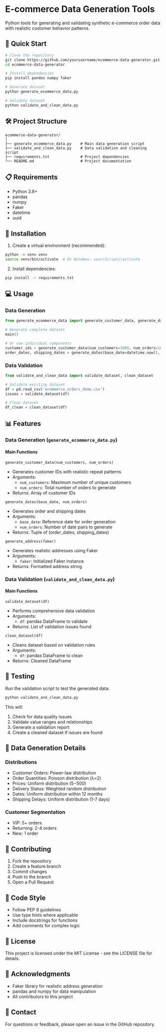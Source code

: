 # E-commerce Data Generation Tools

Python tools for generating and validating synthetic e-commerce order data with realistic customer behavior patterns.

## 🚀 Quick Start

```bash
# Clone the repository
git clone https://github.com/yourusername/ecommerce-data-generator.git
cd ecommerce-data-generator

# Install dependencies
pip install pandas numpy faker

# Generate dataset
python generate_ecommerce_data.py

# Validate dataset
python validate_and_clean_data.py
```

## 🛠️ Project Structure

```
ecommerce-data-generator/
│
├── generate_ecommerce_data.py    # Main data generation script
├── validate_and_clean_data.py    # Data validation and cleaning script
├── requirements.txt              # Project dependencies
└── README.md                     # Project documentation
```

## 📋 Requirements

- Python 3.8+
- pandas
- numpy
- Faker
- datetime
- uuid

## 🔧 Installation

1. Create a virtual environment (recommended):
```bash
python -m venv venv
source venv/bin/activate  # On Windows: venv\Scripts\activate
```

2. Install dependencies:
```bash
pip install -r requirements.txt
```

## 💻 Usage

### Data Generation

```python
from generate_ecommerce_data import generate_customer_data, generate_dates, main

# Generate complete dataset
main()

# Or use individual components
customer_ids = generate_customer_data(num_customers=3000, num_orders=10000)
order_dates, shipping_dates = generate_dates(base_date=datetime.now(), num_orders=10000)
```

### Data Validation

```python
from validate_and_clean_data import validate_dataset, clean_dataset

# Validate existing dataset
df = pd.read_csv('ecommerce_orders_demo.csv')
issues = validate_dataset(df)

# Clean dataset
df_clean = clean_dataset(df)
```

## 📊 Features

### Data Generation (`generate_ecommerce_data.py`)

#### Main Functions

`generate_customer_data(num_customers, num_orders)`
- Generates customer IDs with realistic repeat patterns
- Arguments:
  - `num_customers`: Maximum number of unique customers
  - `num_orders`: Total number of orders to generate
- Returns: Array of customer IDs

`generate_dates(base_date, num_orders)`
- Generates order and shipping dates
- Arguments:
  - `base_date`: Reference date for order generation
  - `num_orders`: Number of date pairs to generate
- Returns: Tuple of (order_dates, shipping_dates)

`generate_address(faker)`
- Generates realistic addresses using Faker
- Arguments:
  - `faker`: Initialized Faker instance
- Returns: Formatted address string

### Data Validation (`validate_and_clean_data.py`)

#### Main Functions

`validate_dataset(df)`
- Performs comprehensive data validation
- Arguments:
  - `df`: pandas DataFrame to validate
- Returns: List of validation issues found

`clean_dataset(df)`
- Cleans dataset based on validation rules
- Arguments:
  - `df`: pandas DataFrame to clean
- Returns: Cleaned DataFrame

## 🧪 Testing

Run the validation script to test the generated data:

```bash
python validate_and_clean_data.py
```

This will:
1. Check for data quality issues
2. Validate value ranges and relationships
3. Generate a validation report
4. Create a cleaned dataset if issues are found

## 🔎 Data Generation Details

### Distributions

- Customer Orders: Power-law distribution
- Order Quantities: Poisson distribution (λ=2)
- Prices: Uniform distribution ($5-$500)
- Delivery Status: Weighted random distribution
- Dates: Uniform distribution within 12 months
- Shipping Delays: Uniform distribution (1-7 days)

### Customer Segmentation

- VIP: 5+ orders
- Returning: 2-4 orders
- New: 1 order

## 🤝 Contributing

1. Fork the repository
2. Create a feature branch
3. Commit changes
4. Push to the branch
5. Open a Pull Request

## 📝 Code Style

- Follow PEP 8 guidelines
- Use type hints where applicable
- Include docstrings for functions
- Add comments for complex logic

## 📄 License

This project is licensed under the MIT License - see the LICENSE file for details.

## 🙏 Acknowledgments

- Faker library for realistic address generation
- pandas and numpy for data manipulation
- All contributors to this project

## 📧 Contact

For questions or feedback, please open an issue in the GitHub repository.
